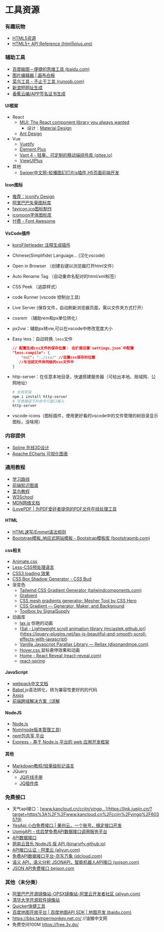 <WaterMark />

# 工具资源

### 有趣玩物

- [HTML5资源](https://www.html5tricks.com/)
- [HTML5+ API Reference (html5plus.org)](https://www.html5plus.org/doc/)



### 辅助工具

- [百度脑图－便捷的思维工具 (baidu.com)](https://naotu.baidu.com/home)
- [图片编辑器 | 画布白板](https://c.runoob.com/more/imageeditor/)
- [菜鸟工具 - 不止于工具 (runoob.com)](https://c.runoob.com/)
- [新浪短网址生成]( https://www.sina.lt/)
- [香蕉云编/APP签名证书生成](https://www.yunedit.com/)



#### UI框架

- React
  - [MUI: The React component library you always wanted](https://mui.com/)
    - 设计：[Material Design](https://m3.material.io/)
  - [Ant Design](https://ant.design/index-cn/)
- Vue
  - [Vuetify](https://vuetifyjs.com/zh-Hans/)
  - [Element Plus](https://element-plus.org/zh-CN/)
  - [Vant 4 - 轻量、可定制的移动端组件库 (gitee.io)](https://vant-contrib.gitee.io/vant/#/zh-CN)
  - [ViewUIPlus](https://github.com/view-design/ViewUIPlus)
- 其他
  - [Swiper中文网-轮播图幻灯片js插件,H5页面前端开发](https://www.swiper.com.cn/)



#### Icon图标

* [推荐：Iconify Design](https://iconify.design/)
* [阿里巴巴矢量图标库](https://www.iconfont.cn)  
* [favicon.ico图标制作](https://www.bitbug.net/)
* [icomoon字体图标库](https://icomoon.io/)
* [付费 - Font Awesome](https://fontawesome.com/)



#### VsCode插件

- [koroFileHeader 注释生成插件](https://github.com/OBKoro1/koro1FileHeader/wiki/配置字段)

- Chinese(Simplifide) Language...        (汉化vscode)

- Open in Browser （创建右键以浏览器打开html文件）

- Auto Rename Tag   （自动重命名配对的html/xml标签）

- CSS Peek   （追踪样式）

- code Runner (vscode 控制台工具)

- Live Server (保存文件，自动刷新浏览器页面，需以文件夹方式打开）

- cssrem  （辅助rem和px单位转化）

- px2vw：辅助px转vw,可以在vscode中修改宽度大小

- Easy less：自动转换`.less`文件

  ```json
  // 配置生成css文件的保存位置： 在扩展设置`settings.json`中配置
  "less.compile": {
      "out": "../css/" //设置css保存的位置
     //与当前文件夹同级的css文件中
  }
  ```

- http-server：在任意本地目录，快速搭建服务器（可给出本地、局域网、公网地址）

  ```sh
  # 全局安装
  npm i install http-server
  # 任意路径下的命令行窗口输入
  http-server
  ```

- vscode-icons（图标插件，使用更好看的vscode中的文件管理的树目录显示图标，没啥用）





### 内容提供

- [Spline 在线3D设计](https://app.spline.design/home)
- [Apache ECharts 可视化图表](https://echarts.apache.org/zh/index.html)



### 通用教程

- [学习路线](https://objtube.github.io/front-end-roadmap/#/)  
- [前端知识图谱](https://f2e.tech/)
- [菜鸟教程](https://www.runoob.com/)		
- [W3School](https://www.w3school.com.cn/index.html)  
- [MDN网络文档](https://developer.mozilla.org/zh-CN/)	
- [iLovePDF | 为PDF爱好者提供的PDF文件在线处理工具](https://www.ilovepdf.com/zh-cn)



#### HTML

- [HTML速写/Emmet语法规则](https://blog.csdn.net/qq_33744228/article/details/80910377)
- [Bootstrap模板_响应式网站模板 - Bootstrap模板库 (bootstrapmb.com)](http://www.bootstrapmb.com/)



#### css相关 

* [Animate.css](https://animate.style/)
* [Less-CSS预处理语言](http://lesscss.cn/)
* [CSS3 loading 效果](https://www.runoob.com/w3cnote/free-html5-css3-loaders-preloaders.html)
* [CSS Box Shadow Generator - CSS Bud](https://cssbud.com/css-generator/css-box-shadow-generator/)
* 渐变色
  - [Tailwind CSS Gradient Generator (tailwindcomponents.com)](https://tailwindcomponents.com/gradient-generator/)
  - [Grabient](https://www.grabient.com/)
  - [CSS mesh gradients generator: Mesher Tool by CSS Hero](https://csshero.org/mesher/)
  - [CSS Gradient — Generator, Maker, and Background](https://cssgradient.io/)
  - [Toolbox by SignalSupply](https://toolbox.signalsupply.co/)
* 动画库
  * [lax.js](https://github.com/alexfoxy/lax.js#readme) 惊艳的动画
  * [[Sal - Lightweight scroll animation library (mciastek.github.io)](https://mciastek.github.io/sal/)](https://jquery-plugins.net/lax-js-beautiful-and-smooth-scroll-effects-with-javascript)
  * [Vanilla Javascript Parallax Library — Rellax (dixonandmoe.com)](https://dixonandmoe.com/rellax/)
  * [Hover.css ](http://ianlunn.github.io/Hover/)   鼠标悬停效果和动画
  * [Home - React Reveal (react-reveal.com)](https://www.react-reveal.com/)
  * [react-spring](https://react-spring.dev/)



#### JavaScript

- [webpack中文文档](https://www.webpackjs.com/concepts/)
- [Babel ](https://babel.docschina.org/)  js语法转化，转为兼容性更好的的代码
- [Axios](https://www.axios-http.cn/)
- [前端跨域解决方案（详解](https://zhuanlan.zhihu.com/p/81809258)



#### NodeJS

- [Node.js](https://nodejs.org/en/)
- [Nvm(node版本管理工具)](https://github.com/coreybutler/nvm-windows/releases)
- [npm包共享 平台](https://www.npmjs.com/)
- [Express - 基于 Node.js 平台的 web 应用开发框架](https://www.expressjs.com.cn/)





#### 其他

- [Markdown教程/轻量级标记语言](https://www.runoob.com/markdown/)
- JQuery
  - [JQ在线手册](https://www.jq22.com/chm/jquery/) 
  - [JQ插件库](https://www.jq22.com/)





### 免费接口

- 天气api接口：[www.kancloud.cn/ccjin/yingq…](https://link.juejin.cn/?target=https%3A%2F%2Fwww.kancloud.cn%2Fccjin%2Fyingq%2F603579)
- [YesApi 小白免费接口 | 果创云，一个账号，搞定接口开发](http://api.yesapi.cn/docs.php)
- [UomgAPI - 优启梦免费API数据接口调用服务平台](http://api.uomg.com/)
- [API数据接口](https://www.juhe.cn/docs)
- [网易云音乐 NodeJS 版 API (binaryify.github.io)](https://binaryify.github.io/NeteaseCloudMusicApi/#/)
- [API接口认证 - 阿里云 (aliyun.com)](https://market.aliyun.com/data)
- [免费API数据接口平台-京东万象 (jdcloud.com)](https://wx.jdcloud.com/api/0_0/1)
- [语义 API，语义分析 JSONAPI，智能机器人API接口 (sojson.com)](https://www.sojson.com/api/semantic.html)
- [JSON API免费接口 bejson.com](https://link.juejin.cn?target=http%3A%2F%2Fwww.bejson.com%2Fknownjson%2FwebInterface%2F)





### 其他（未分类）				

- [阿里巴巴开源镜像站-OPSX镜像站-阿里云开发者社区 (aliyun.com)](https://developer.aliyun.com/mirror/?spm=a2c6h.25603864.0.0.17ec712bYDI8xI)
- [清华大学开源软件镜像站](https://mirrors.tuna.tsinghua.edu.cn/)
- [Quicker快捷工具](https://getquicker.net/)
- [百度地图开放平台 | 百度地图API SDK | 地图开发 (baidu.com)](https://lbsyun.baidu.com/index.php?title=首页)
- https://bbs.tampermonkey.net.cn/  //油猴中文网
- 免费空间100M    https://free.3v.do/

<!-- 

[搭配取色](https://www.materialpalette.com/)
[取色](https://flatuicolors.com/)
[颜色代码表](https://www.5tu.cn/colors/yansedaimabiao.html)

微信公众平台  https://mp.weixin.qq.com/
微信终端合作平台  https://wecooper.weixin.qq.com/

PS插件：cutterman  --切图神器

浏览器插件：cookie导入导出工具：cookie-Editor

- 数据可视化
- 探索：
- WebAPP（flutter\ractive)
- 手机游戏
- 3D建模和渲染
- WebVR | WebAR

-->
